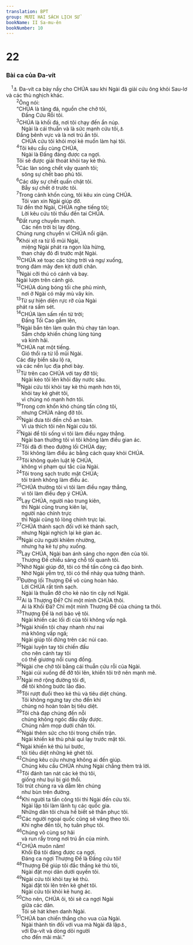 ```yaml
---
translation: BPT
group: MƯƠI HAI SÁCH LỊCH SỬ
bookName: II Sa-mu-ên 
bookNumber: 10
---
```


<div class="title"><h1>22</h1><h3>Bài ca của Đa-vít</h3></div>
<span class="verse 2sa_22_1"> <sup>1</sup><a data-toggle="tooltip" data-placement="bottom" title="Bài ca nầy cũng có trong Thi 18.">⚓</a> Đa-vít ca bày nầy cho CHÚA sau khi Ngài đã giải cứu ông khỏi Sau-lơ và các thù nghịch khác.<br/></span>
<span class="verse 2sa_22_2">  <sup>2</sup>Ông nói:<br/>  “CHÚA là tảng đá, nguồn che chở tôi,<br/>   Đấng Cứu Rỗi tôi.<br/></span>
<span class="verse 2sa_22_3">  <sup>3</sup>CHÚA là khối đá, nơi tôi chạy đến ẩn núp.<br/>   Ngài là cái thuẫn và là sức mạnh cứu tôi,<a data-toggle="tooltip" data-placement="bottom" title="Nguyên văn, “Ngài là sừng cứu rỗi của tôi.”">⚓</a><br/>  Đấng bênh vực và là nơi trú ẩn tôi.<br/>   CHÚA cứu tôi khỏi mọi kẻ muốn làm hại tôi.<br/></span>
<span class="verse 2sa_22_4">  <sup>4</sup>Tôi kêu cầu cùng CHÚA,<br/>   Ngài là Đấng đáng được ca ngợi.<br/>  Tôi sẽ được giải thoát khỏi tay kẻ thù.<br/></span>
<span class="verse 2sa_22_5">  <sup>5</sup>Các làn sóng chết vây quanh tôi;<br/>   sông sự chết bao phủ tôi.<br/></span>
<span class="verse 2sa_22_6">  <sup>6</sup>Các dây sự chết quấn chặt tôi.<br/>   Bẫy sự chết ở trước tôi.<br/></span>
<span class="verse 2sa_22_7">  <sup>7</sup>Trong cảnh khốn cùng, tôi kêu xin cùng CHÚA.<br/>   Tôi van xin Ngài giúp đỡ.<br/>  Từ đền thờ Ngài, CHÚA nghe tiếng tôi;<br/>   Lời kêu cứu tôi thấu đến tai CHÚA.<br/></span>
<span class="verse 2sa_22_8">  <sup>8</sup>Đất rung chuyển mạnh.<br/>   Các nền trời bị lay động.<br/>  Chúng rung chuyển vì CHÚA nổi giận.<br/></span>
<span class="verse 2sa_22_9">  <sup>9</sup>Khói xịt ra từ lỗ mũi Ngài,<br/>   miệng Ngài phát ra ngọn lửa hừng,<br/>   than cháy đỏ đi trước mặt Ngài.<br/></span>
<span class="verse 2sa_22_10">  <sup>10</sup>CHÚA xé toạc các từng trời và ngự xuống,<br/>  trong đám mây đen kịt dưới chân.<br/></span>
<span class="verse 2sa_22_11">  <sup>11</sup>Ngài cỡi thú có cánh và bay.<br/>  Ngài lượn trên cánh gió.<br/></span>
<span class="verse 2sa_22_12">  <sup>12</sup>CHÚA dùng bóng tối che phủ mình,<br/>   nơi ở Ngài có mây mù vây kín.<br/></span>
<span class="verse 2sa_22_13">  <sup>13</sup>Từ sự hiện diện rực rỡ của Ngài<br/>  phát ra sấm sét.<br/></span>
<span class="verse 2sa_22_14">  <sup>14</sup>CHÚA làm sấm rền từ trời;<br/>   Đấng Tối Cao gầm lên,<br/></span>
<span class="verse 2sa_22_15">  <sup>15</sup>Ngài bắn tên làm quân thù chạy tán loạn.<br/>   Sấm chớp khiến chúng lúng túng<br/>   và kinh hãi.<br/></span>
<span class="verse 2sa_22_16">  <sup>16</sup>CHÚA nạt một tiếng.<br/>   Gió thổi ra từ lỗ mũi Ngài.<br/>  Các đáy biển sâu lộ ra,<br/>  và các nền lục địa phơi bày.<br/></span>
<span class="verse 2sa_22_17">  <sup>17</sup>Từ trên cao CHÚA với tay đỡ tôi;<br/>   Ngài kéo tôi lên khỏi đáy nước sâu.<br/></span>
<span class="verse 2sa_22_18">  <sup>18</sup>Ngài cứu tôi khỏi tay kẻ thù mạnh hơn tôi,<br/>   khỏi tay kẻ ghét tôi,<br/>   vì chúng nó mạnh hơn tôi.<br/></span>
<span class="verse 2sa_22_19">  <sup>19</sup>Trong cơn khốn khó chúng tấn công tôi,<br/>   nhưng CHÚA nâng đỡ tôi.<br/></span>
<span class="verse 2sa_22_20">  <sup>20</sup>Ngài đưa tôi đến chỗ an toàn.<br/>   Vì ưa thích tôi nên Ngài cứu tôi.<br/></span>
<span class="verse 2sa_22_21">  <sup>21</sup>Ngài để tôi sống vì tôi làm điều ngay thẳng.<br/>   Ngài ban thưởng tôi vì tôi không làm điều gian ác.<br/></span>
<span class="verse 2sa_22_22">  <sup>22</sup>Tôi đã đi theo đường lối CHÚA dạy;<br/>   Tôi không làm điều ác bằng cách quay khỏi CHÚA.<br/></span>
<span class="verse 2sa_22_23">  <sup>23</sup>Tôi không quên luật lệ CHÚA,<br/>   không vi phạm qui tắc của Ngài.<br/></span>
<span class="verse 2sa_22_24">  <sup>24</sup>Tôi trong sạch trước mặt CHÚA;<br/>   tôi tránh không làm điều ác.<br/></span>
<span class="verse 2sa_22_25">  <sup>25</sup>CHÚA thưởng tôi vì tôi làm điều ngay thẳng,<br/>   vì tôi làm điều đẹp ý CHÚA.<br/></span>
<span class="verse 2sa_22_26">  <sup>26</sup>Lạy CHÚA, người nào trung kiên,<br/>   thì Ngài cũng trung kiên lại,<br/>   người nào chính trực<br/>   thì Ngài cũng tỏ lòng chính trực lại.<br/></span>
<span class="verse 2sa_22_27">  <sup>27</sup>CHÚA thánh sạch đối với kẻ thánh sạch,<br/>   nhưng Ngài nghịch lại kẻ gian ác.<br/></span>
<span class="verse 2sa_22_28">  <sup>28</sup>Ngài cứu người khiêm nhường,<br/>   nhưng hạ kẻ tự phụ xuống.<br/></span>
<span class="verse 2sa_22_29">  <sup>29</sup>Lạy CHÚA, Ngài ban ánh sáng cho ngọn đèn của tôi.<br/>   Thượng Đế chiếu sáng chỗ tối quanh tôi.<br/></span>
<span class="verse 2sa_22_30">  <sup>30</sup>Nhờ Ngài giúp đỡ, tôi có thể tấn công cả đạo binh.<br/>   Nhờ Ngài yễm trợ, tôi có thể nhảy qua tường thành.<br/></span>
<span class="verse 2sa_22_31">  <sup>31</sup>Đường lối Thượng Đế vô cùng hoàn hảo.<br/>   Lời CHÚA rất tinh sạch.<br/>   Ngài là thuẫn đỡ cho kẻ nào tin cậy nơi Ngài.<br/></span>
<span class="verse 2sa_22_32">  <sup>32</sup>Ai là Thượng Đế? Chỉ một mình CHÚA thôi.<br/>   Ai là Khối Đá? Chỉ một mình Thượng Đế của chúng ta thôi.<br/></span>
<span class="verse 2sa_22_33">  <sup>33</sup>Thượng Đế là nơi bảo vệ tôi.<br/>   Ngài khiến các lối đi của tôi không vấp ngã.<br/></span>
<span class="verse 2sa_22_34">  <sup>34</sup>Ngài khiến tôi chạy nhanh như nai<br/>   mà không vấp ngã;<br/>   Ngài giúp tôi đứng trên các núi cao.<br/></span>
<span class="verse 2sa_22_35">  <sup>35</sup>Ngài luyện tay tôi chiến đấu<br/>   cho nên cánh tay tôi<br/>   có thể giương nổi cung đồng.<br/></span>
<span class="verse 2sa_22_36">  <sup>36</sup>Ngài che chở tôi bằng cái thuẫn cứu rỗi của Ngài.<br/>   Ngài cúi xuống để đỡ tôi lên, khiến tôi trở nên mạnh mẽ.<br/></span>
<span class="verse 2sa_22_37">  <sup>37</sup>Ngài mở rộng đường tôi đi,<br/>   để tôi không bước lảo đảo.<br/></span>
<span class="verse 2sa_22_38">  <sup>38</sup>Tôi rượt đuổi theo kẻ thù và tiêu diệt chúng.<br/>   Tôi không ngưng tay cho đến khi<br/>   chúng nó hoàn toàn bị tiêu diệt.<br/></span>
<span class="verse 2sa_22_39">  <sup>39</sup>Tôi chà đạp chúng đến nỗi<br/>   chúng không ngóc đầu dậy được.<br/>   Chúng nằm mọp dưới chân tôi.<br/></span>
<span class="verse 2sa_22_40">  <sup>40</sup>Ngài thêm sức cho tôi trong chiến trận.<br/>   Ngài khiến kẻ thù phải quì lạy trước mặt tôi.<br/></span>
<span class="verse 2sa_22_41">  <sup>41</sup>Ngài khiến kẻ thù lui bước,<br/>   tôi tiêu diệt những kẻ ghét tôi.<br/></span>
<span class="verse 2sa_22_42">  <sup>42</sup>Chúng kêu cứu nhưng không ai đến giúp.<br/>   Chúng kêu cầu CHÚA nhưng Ngài chẳng thèm trả lời.<br/></span>
<span class="verse 2sa_22_43">  <sup>43</sup>Tôi đánh tan nát các kẻ thù tôi,<br/>   giống như bụi bị gió thổi.<br/>  Tôi trút chúng ra và dẫm lên chúng<br/>   như bùn trên đường.<br/></span>
<span class="verse 2sa_22_44">  <sup>44</sup>Khi người ta tấn công tôi thì Ngài đến cứu tôi.<br/>   Ngài lập tôi làm lãnh tụ các quốc gia.<br/>   Những dân tôi chưa hề biết sẽ thần phục tôi.<br/></span>
<span class="verse 2sa_22_45">  <sup>45</sup>Các người ngoại quốc cũng sẽ vâng theo tôi.<br/>   Khi nghe đến tôi, họ tuân phục tôi.<br/></span>
<span class="verse 2sa_22_46">  <sup>46</sup>Chúng vô cùng sợ hãi<br/>   và run rẩy trong nơi trú ẩn của mình.<br/></span>
<span class="verse 2sa_22_47">  <sup>47</sup>CHÚA muôn năm!<br/>   Khối Đá tôi đáng được ca ngợi.<br/>   Đáng ca ngợi Thượng Đế là Đấng cứu tôi!<br/></span>
<span class="verse 2sa_22_48">  <sup>48</sup>Thượng Đế giúp tôi đắc thắng kẻ thù tôi,<br/>   Ngài đặt mọi dân dưới quyền tôi.<br/></span>
<span class="verse 2sa_22_49">  <sup>49</sup>Ngài cứu tôi khỏi tay kẻ thù.<br/>   Ngài đặt tôi lên trên kẻ ghét tôi.<br/>   Ngài cứu tôi khỏi kẻ hung ác.<br/></span>
<span class="verse 2sa_22_50">  <sup>50</sup>Cho nên, CHÚA ôi, tôi sẽ ca ngợi Ngài<br/>   giữa các dân.<br/>   Tôi sẽ hát khen danh Ngài.<br/></span>
<span class="verse 2sa_22_51">  <sup>51</sup>CHÚA ban chiến thắng cho vua của Ngài.<br/>   Ngài thành tín đối với vua mà Ngài đã lập<a data-toggle="tooltip" data-placement="bottom" title="Nguyên văn, “Người chịu xức dầu của Ngài.”">⚓</a>,<br/>   với Đa-vít và dòng dõi người<br/>   cho đến mãi mãi.”<br/></span>
